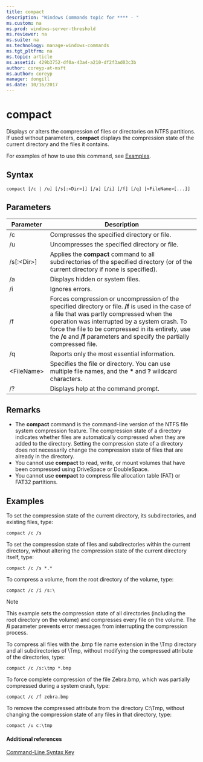```yaml
---
title: compact
description: "Windows Commands topic for **** - "
ms.custom: na
ms.prod: windows-server-threshold
ms.reviewer: na
ms.suite: na
ms.technology: manage-windows-commands
ms.tgt_pltfrm: na
ms.topic: article
ms.assetid: 429b3752-df0a-43a4-a210-df2f3ad03c3b
author: coreyp-at-msft
ms.author: coreyp
manager: dongill
ms.date: 10/16/2017
---
```


# compact



Displays or alters the compression of files or directories on NTFS partitions. If used without parameters, **compact** displays the compression state of the current directory and the files it contains.

For examples of how to use this command, see [Examples](#BKMK_examples).

## Syntax

```
compact [/c | /u] [/s[:<Dir>]] [/a] [/i] [/f] [/q] [<FileName>[...]]
```

## Parameters

|Parameter|Description|
|---------|-----------|
|/c|Compresses the specified directory or file.|
|/u|Uncompresses the specified directory or file.|
|/s[:\<Dir>]|Applies the **compact** command to all subdirectories of the specified directory (or of the current directory if none is specified).|
|/a|Displays hidden or system files.|
|/i|Ignores errors.|
|/f|Forces compression or uncompression of the specified directory or file. **/f** is used in the case of a file that was partly compressed when the operation was interrupted by a system crash. To force the file to be compressed in its entirety, use the **/c** and **/f** parameters and specify the partially compressed file.|
|/q|Reports only the most essential information.|
|\<FileName>|Specifies the file or directory. You can use multiple file names, and the **&#42;** and **?** wildcard characters.|
|/?|Displays help at the command prompt.|

## Remarks

-   The **compact** command is the command-line version of the NTFS file system compression feature. The compression state of a directory indicates whether files are automatically compressed when they are added to the directory. Setting the compression state of a directory does not necessarily change the compression state of files that are already in the directory.
-   You cannot use **compact** to read, write, or mount volumes that have been compressed using DriveSpace or DoubleSpace.
-   You cannot use **compact** to compress file allocation table (FAT) or FAT32 partitions.

## <a name="BKMK_examples"></a>Examples

To set the compression state of the current directory, its subdirectories, and existing files, type:
```
compact /c /s 
```
To set the compression state of files and subdirectories within the current directory, without altering the compression state of the current directory itself, type:
```
compact /c /s *.*
```
To compress a volume, from the root directory of the volume, type:
```
compact /c /i /s:\
```

> [!NOTE]
> This example sets the compression state of all directories (including the root directory on the volume) and compresses every file on the volume. The **/i** parameter prevents error messages from interrupting the compression process.

To compress all files with the .bmp file name extension in the \Tmp directory and all subdirectories of \Tmp, without modifying the compressed attribute of the directories, type:
```
compact /c /s:\tmp *.bmp
```
To force complete compression of the file Zebra.bmp, which was partially compressed during a system crash, type:
```
compact /c /f zebra.bmp
```
To remove the compressed attribute from the directory C:\Tmp, without changing the compression state of any files in that directory, type:
```
compact /u c:\tmp
```

#### Additional references

[Command-Line Syntax Key](command-line-syntax-key.md)